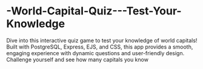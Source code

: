 # -World-Capital-Quiz---Test-Your-Knowledge
Dive into this interactive quiz game to test your knowledge of world capitals! Built with PostgreSQL, Express, EJS, and CSS, this app provides a smooth, engaging experience with dynamic questions and user-friendly design. Challenge yourself and see how many capitals you know
